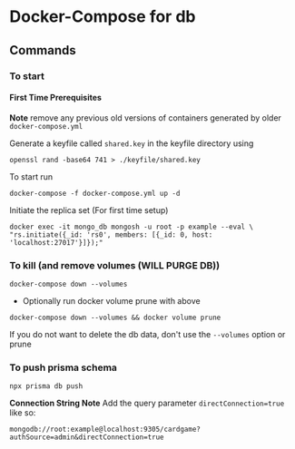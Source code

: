 
# Docker-Compose for db

## Commands
### To start
#### First Time Prerequisites
**Note** remove any previous old versions of containers generated by older  `docker-compose.yml`

Generate a keyfile called `shared.key` in the keyfile directory using
```
openssl rand -base64 741 > ./keyfile/shared.key
```

To start run
```
docker-compose -f docker-compose.yml up -d
```

Initiate the replica set (For first time setup)
```
docker exec -it mongo_db mongosh -u root -p example --eval \
"rs.initiate({_id: 'rs0', members: [{_id: 0, host: 'localhost:27017'}]});"
```



### To kill (and remove volumes (WILL PURGE DB))
```
docker-compose down --volumes
```

- Optionally run docker volume prune with above
```
docker-compose down --volumes && docker volume prune
```

If you do not want to delete the db data, don't use the `--volumes` option or prune

### To push prisma schema
```
npx prisma db push 
```

**Connection String Note**
Add the query parameter `directConnection=true` like so:
```
mongodb://root:example@localhost:9305/cardgame?authSource=admin&directConnection=true
```
